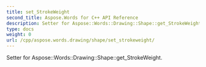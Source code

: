 ```yaml
---
title: set_StrokeWeight
second_title: Aspose.Words for C++ API Reference
description: Setter for Aspose::Words::Drawing::Shape::get_StrokeWeight. 
type: docs
weight: 0
url: /cpp/aspose.words.drawing/shape/set_strokeweight/
---
```


Setter for Aspose::Words::Drawing::Shape::get_StrokeWeight. 

